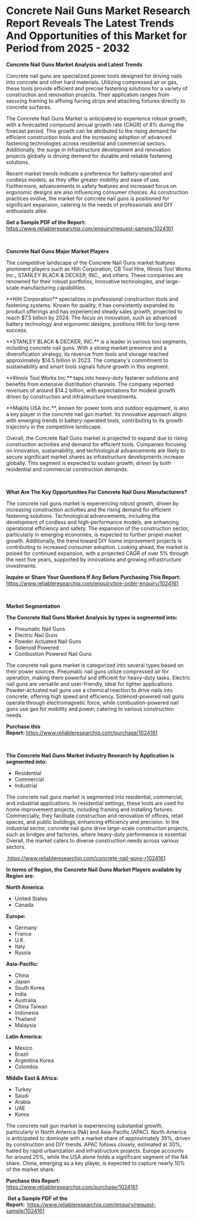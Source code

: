 <p><h1>Concrete Nail Guns Market Research Report Reveals The Latest Trends And Opportunities of this Market for Period from 2025 - 2032</h1></p><p><strong>Concrete Nail Guns Market Analysis and Latest Trends</strong></p>
<p><p>Concrete nail guns are specialized power tools designed for driving nails into concrete and other hard materials. Utilizing compressed air or gas, these tools provide efficient and precise fastening solutions for a variety of construction and renovation projects. Their application ranges from securing framing to affixing furring strips and attaching fixtures directly to concrete surfaces.</p><p>The Concrete Nail Guns Market is anticipated to experience robust growth, with a forecasted compound annual growth rate (CAGR) of 8% during the forecast period. This growth can be attributed to the rising demand for efficient construction tools and the increasing adoption of advanced fastening technologies across residential and commercial sectors. Additionally, the surge in infrastructure development and renovation projects globally is driving demand for durable and reliable fastening solutions.</p><p>Recent market trends indicate a preference for battery-operated and cordless models, as they offer greater mobility and ease of use. Furthermore, advancements in safety features and increased focus on ergonomic designs are also influencing consumer choices. As construction practices evolve, the market for concrete nail guns is positioned for significant expansion, catering to the needs of professionals and DIY enthusiasts alike.</p></p>
<p><strong>Get a Sample PDF of the Report:&nbsp;</strong> <a href="https://www.reliableresearchiq.com/enquiry/request-sample/1024161?utm_campaign=2948&utm_medium=2&utm_source=Github&utm_content=ia&utm_term=17042025&utm_id=concrete-nail-guns">https://www.reliableresearchiq.com/enquiry/request-sample/1024161</a></p>
<p>&nbsp;</p>
<p><strong>Concrete Nail Guns Major Market Players</strong></p>
<p><p>The competitive landscape of the Concrete Nail Guns market features prominent players such as Hilti Corporation, CB Tool Hire, Illinois Tool Works Inc., STANLEY BLACK & DECKER, INC., and others. These companies are renowned for their robust portfolios, innovative technologies, and large-scale manufacturing capabilities.</p><p>**Hilti Corporation** specializes in professional construction tools and fastening systems. Known for quality, it has consistently expanded its product offerings and has experienced steady sales growth, projected to reach $7.5 billion by 2024. The focus on innovation, such as advanced battery technology and ergonomic designs, positions Hilti for long-term success.</p><p>**STANLEY BLACK & DECKER, INC.** is a leader in various tool segments, including concrete nail guns. With a strong market presence and a diversification strategy, its revenue from tools and storage reached approximately $14.5 billion in 2023. The company's commitment to sustainability and smart tools signals future growth in this segment.</p><p>**Illinois Tool Works Inc.** taps into heavy-duty fastener solutions and benefits from extensive distribution channels. The company reported revenues of around $14.2 billion, with expectations for modest growth driven by construction and infrastructure investments.</p><p>**Makita USA Inc.**, known for power tools and outdoor equipment, is also a key player in the concrete nail gun market. Its innovative approach aligns with emerging trends in battery-operated tools, contributing to its growth trajectory in the competitive landscape.</p><p>Overall, the Concrete Nail Guns market is projected to expand due to rising construction activities and demand for efficient tools. Companies focusing on innovation, sustainability, and technological advancements are likely to secure significant market shares as infrastructure developments increase globally. This segment is expected to sustain growth, driven by both residential and commercial construction demands.</p></p>
<p>&nbsp;</p>
<p><strong>What Are The Key Opportunities For Concrete Nail Guns Manufacturers?</strong></p>
<p><p>The concrete nail guns market is experiencing robust growth, driven by increasing construction activities and the rising demand for efficient fastening solutions. Technological advancements, including the development of cordless and high-performance models, are enhancing operational efficiency and safety. The expansion of the construction sector, particularly in emerging economies, is expected to further propel market growth. Additionally, the trend toward DIY home improvement projects is contributing to increased consumer adoption. Looking ahead, the market is poised for continued expansion, with a projected CAGR of over 5% through the next five years, supported by innovations and growing infrastructure investments.</p></p>
<p><strong>Inquire or Share Your Questions If Any Before Purchasing This Report:</strong> <a href="https://www.reliableresearchiq.com/enquiry/pre-order-enquiry/1024161?utm_campaign=2948&utm_medium=2&utm_source=Github&utm_content=ia&utm_term=17042025&utm_id=concrete-nail-guns">https://www.reliableresearchiq.com/enquiry/pre-order-enquiry/1024161</a></p>
<p>&nbsp;</p>
<p><strong>Market Segmentation</strong></p>
<p><strong>The Concrete Nail Guns Market Analysis by types is segmented into:</strong></p>
<p><ul><li>Pneumatic Nail Guns</li><li>Electric Nail Guns</li><li>Powder Actuated Nail Guns</li><li>Solenoid Powered</li><li>Combustion Powered Nail Guns</li></ul></p>
<p><p>The concrete nail guns market is categorized into several types based on their power sources. Pneumatic nail guns utilize compressed air for operation, making them powerful and efficient for heavy-duty tasks. Electric nail guns are versatile and user-friendly, ideal for lighter applications. Powder-actuated nail guns use a chemical reaction to drive nails into concrete, offering high speed and efficiency. Solenoid-powered nail guns operate through electromagnetic force, while combustion-powered nail guns use gas for mobility and power, catering to various construction needs.</p></p>
<p><strong>Purchase this Report:&nbsp;</strong><a href="https://www.reliableresearchiq.com/purchase/1024161?utm_campaign=2948&utm_medium=2&utm_source=Github&utm_content=ia&utm_term=17042025&utm_id=concrete-nail-guns">https://www.reliableresearchiq.com/purchase/1024161</a></p>
<p>&nbsp;</p>
<p><strong>The Concrete Nail Guns Market Industry Research by Application is segmented into:</strong></p>
<p><ul><li>Residential</li><li>Commercial</li><li>Industrial</li></ul></p>
<p><p>The concrete nail guns market is segmented into residential, commercial, and industrial applications. In residential settings, these tools are used for home improvement projects, including framing and installing fixtures. Commercially, they facilitate construction and renovation of offices, retail spaces, and public buildings, enhancing efficiency and precision. In the industrial sector, concrete nail guns drive large-scale construction projects, such as bridges and factories, where heavy-duty performance is essential. Overall, the market caters to diverse construction needs across various sectors.</p></p>
<p><a href="https://www.reliableresearchiq.com/concrete-nail-guns-r1024161?utm_campaign=2948&utm_medium=2&utm_source=Github&utm_content=ia&utm_term=17042025&utm_id=concrete-nail-guns">&nbsp;https://www.reliableresearchiq.com/concrete-nail-guns-r1024161</a></p>
<p><strong>In terms of Region, the Concrete Nail Guns Market Players available by Region are:</strong></p>
<p>
    <p> <strong> North America: </strong>
        <ul>
            <li>United States</li>
            <li>Canada</li>
        </ul>
        </p> 
    <p> <strong> Europe: </strong>
        <ul>
            <li>Germany</li>
            <li>France</li>
            <li>U.K.</li>
            <li>Italy</li>
            <li>Russia</li>
        </ul>
        </p> 
    <p> <strong> Asia-Pacific: </strong>
        <ul>
            <li>China</li>
            <li>Japan</li>
            <li>South Korea</li>
            <li>India</li>
            <li>Australia</li>
            <li>China Taiwan</li>
            <li>Indonesia</li>
            <li>Thailand</li>
            <li>Malaysia</li>
        </ul>
        </p> 
    <p> <strong> Latin America: </strong>
        <ul>
            <li>Mexico</li>
            <li>Brazil</li>
            <li>Argentina Korea</li>
            <li>Colombia</li>
        </ul>
        </p> 
    <p> <strong> Middle East & Africa: </strong>
        <ul>
            <li>Turkey</li>
            <li>Saudi</li>
            <li>Arabia</li>
            <li>UAE</li>
            <li>Korea</li>
        </ul>
    </p>
    </p>
<p><p>The concrete nail gun market is experiencing substantial growth, particularly in North America (NA) and Asia-Pacific (APAC). North America is anticipated to dominate with a market share of approximately 35%, driven by construction and DIY trends. APAC follows closely, estimated at 30%, fueled by rapid urbanization and infrastructure projects. Europe accounts for around 25%, while the USA alone holds a significant segment of the NA share. China, emerging as a key player, is expected to capture nearly 10% of the market share.</p></p>
<p><strong>Purchase this Report: </strong><a href="https://www.reliableresearchiq.com/purchase/1024161?utm_campaign=2948&utm_medium=2&utm_source=Github&utm_content=ia&utm_term=17042025&utm_id=concrete-nail-guns">https://www.reliableresearchiq.com/purchase/1024161</a></p>
<p>&nbsp;<strong>Get a Sample PDF of the Report:&nbsp;&nbsp;</strong><a href="https://www.reliableresearchiq.com/enquiry/request-sample/1024161?utm_campaign=2948&utm_medium=2&utm_source=Github&utm_content=ia&utm_term=17042025&utm_id=concrete-nail-guns">https://www.reliableresearchiq.com/enquiry/request-sample/1024161</a></p>
<p><strong></strong></p>
<p><p></p><p></p><p></p></p>